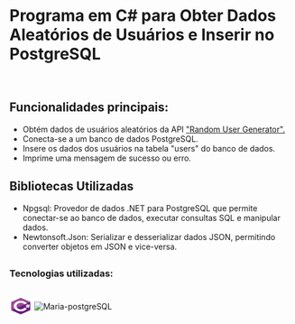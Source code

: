 <h1> Programa em C# para Obter Dados Aleatórios de Usuários e Inserir no PostgreSQL </h1>
<br> 

<h2> Funcionalidades principais:</h2>

- Obtém dados de  usuários aleatórios da API <a href="https://randomuser.me/">"Random User Generator". </a>
- Conecta-se a um banco de dados PostgreSQL.
- Insere os dados dos usuários na tabela "users" do banco de dados.
- Imprime uma mensagem de sucesso ou erro.

## Bibliotecas Utilizadas

- Npgsql: Provedor de dados .NET para PostgreSQL que permite conectar-se ao banco de dados, executar consultas SQL e manipular dados.
- Newtonsoft.Json: Serializar e desserializar dados JSON, permitindo converter objetos em JSON e vice-versa.

##
### Tecnologias utilizadas:
<div style="display: inline_block"><br>
  <img align="center" alt="Maria-C#" height="30" width="40" src="https://raw.githubusercontent.com/devicons/devicon/master/icons/csharp/csharp-original.svg">
  <img align="center" alt="Maria-postgreSQL" height="30" width="40" src="https://raw.githubusercontent.com/mleilane/skill-icons/af89bcc5e478013caaa514c31a3789f25e818193/icons/PostgreSQL-Light.svg">
 
</div>
<br>
